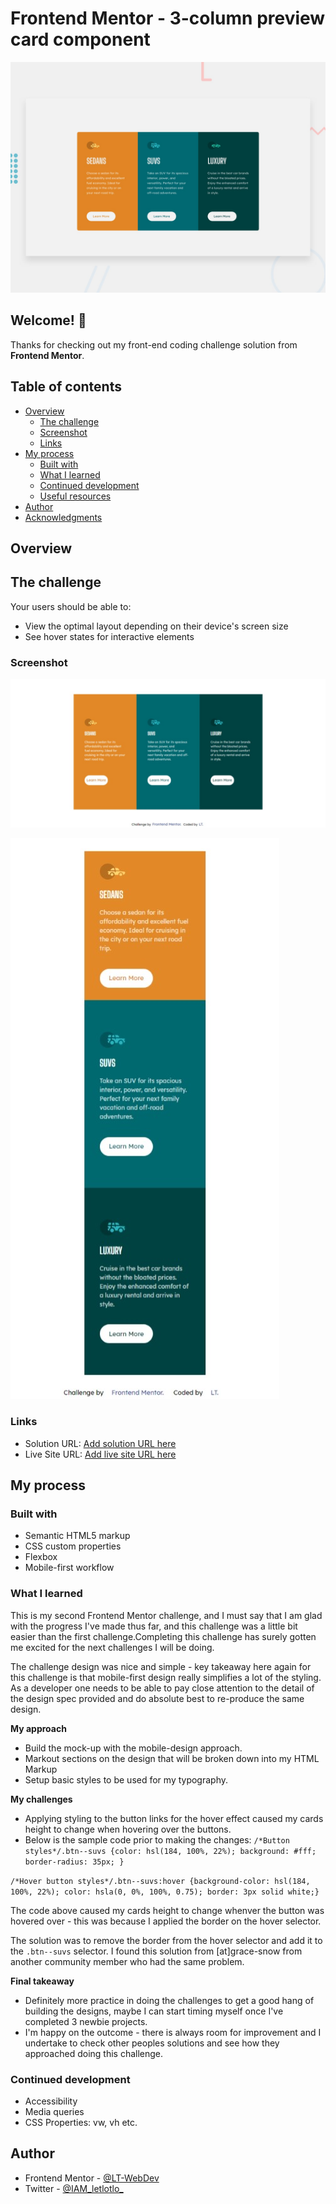 # Frontend Mentor - 3-column preview card component

![Design preview for the 3-column preview card component coding challenge](design/desktop-preview.jpg)

## Welcome! 👋

Thanks for checking out my front-end coding challenge solution from **Frontend Mentor**.

## Table of contents

- [Overview](#overview)
  - [The challenge](#the-challenge)
  - [Screenshot](#screenshot)
  - [Links](#links)
- [My process](#my-process)
  - [Built with](#built-with)
  - [What I learned](#what-i-learned)
  - [Continued development](#continued-development)
  - [Useful resources](#useful-resources)
- [Author](#author)
- [Acknowledgments](#acknowledgments)

## Overview

## The challenge


Your users should be able to:

- View the optimal layout depending on their device's screen size
- See hover states for interactive elements

### Screenshot

![Complete solution for the Desktop version preview of the Stats preview card component coding challenge](screenshots/desktop--version.jpeg)

![Complete solution for the Mobile version preview of the Stats preview card component coding challenge](screenshots/mobile--version.jpeg)

### Links

- Solution URL: [Add solution URL here](https://your-solution-url.com)
- Live Site URL: [Add live site URL here](https://your-live-site-url.com)

## My process

### Built with

- Semantic HTML5 markup
- CSS custom properties
- Flexbox
- Mobile-first workflow

### What I learned

This is my second Frontend Mentor challenge, and I must say that I am glad with the progress I've made thus far, and this challenge was a little bit easier than the first challenge.Completing this challenge has surely gotten me excited for the next challenges I will be doing.

The challenge design was nice and simple - key takeaway here again for this challenge is that mobile-first design really simplifies a lot of the styling. As a developer one needs to be able to pay close attention to the detail of the design spec provided and do absolute best to re-produce the same design.

**My approach**
- Build the mock-up with the mobile-design approach.
- Markout sections on the design that will be broken down into my HTML Markup
- Setup basic styles to be used for my typography.

**My challenges**
- Applying styling to the button links for the hover effect caused my cards height to change when hovering over the buttons.
- Below is the sample code prior to making the changes:
```/*Button styles*/.btn--suvs {color: hsl(184, 100%, 22%); background: #fff;  border-radius: 35px; }```

```/*Hover button styles*/.btn--suvs:hover {background-color: hsl(184, 100%, 22%); color: hsla(0, 0%, 100%, 0.75); border: 3px solid white;}```

The code above caused my cards height to change whenver the button was hovered over - this was because I applied the border on the hover selector.

The solution was to remove the border from the hover selector and add it to the ```.btn--suvs``` selector. I found this solution from [at]grace-snow from another community member who had the same problem.

**Final takeaway**
- Definitely more practice in doing the challenges to get a good hang of building the designs, maybe I can start timing myself once I've completed 3 newbie projects.
- I'm happy on the outcome - there is always room for improvement and I undertake to check other peoples solutions and see how they approached doing this challenge.

### Continued development

- Accessibility
- Media queries 
- CSS Properties: vw, vh etc.

## Author

- Frontend Mentor - [@LT-WebDev](https://www.frontendmentor.io/profile/LT-WebDev)
- Twitter - [@IAM_letlotlo_](https://www.twitter.com/IAM_letlotlo_)



